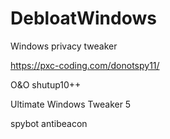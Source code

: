 # DebloatWindows
Windows privacy tweaker


https://pxc-coding.com/donotspy11/

O&O shutup10++

Ultimate Windows Tweaker 5

spybot antibeacon
